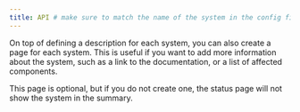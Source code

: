 ```yaml
---
title: API # make sure to match the name of the system in the config file
---
```


On top of defining a description for each system, you can also create a page for each system. This is useful if you want to add more information about the system, such as a link to the documentation, or a list of affected components.

This page is optional, but if you do not create one, the status page will not show the system in the summary.
